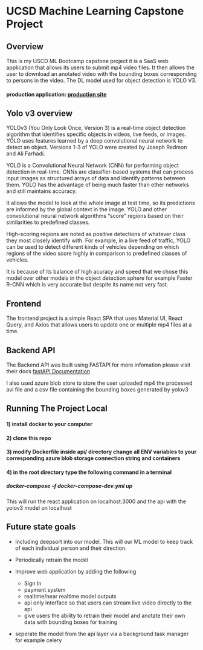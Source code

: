 # UCSD Machine Learning Capstone Project

## Overview 

This is my USCD ML Bootcamp capstone project it is a SaaS web application that allows its users to submit mp4 video files. It then allows the user to download an anotated video with the bounding boxes corresponding to persons in the video. The DL model used for object detection is YOLO V3.

#### production application: [production site](http://ruben-castro-ucsd-capstone.westus.azurecontainer.io/)


## Yolo v3 overview 
YOLOv3 (You Only Look Once, Version 3) is a real-time object detection algorithm that identifies specific objects in videos, live feeds, or images. YOLO uses features learned by a deep convolutional neural network to detect an object. Versions 1-3 of YOLO were created by Joseph Redmon and Ali Farhadi.

YOLO is a Convolutional Neural Network (CNN) for performing object detection in real-time. CNNs are classifier-based systems that can process input images as structured arrays of data and identify patterns between them. YOLO has the advantage of being much faster than other networks and still maintains accuracy.

It allows the model to look at the whole image at test time, so its predictions are informed by the global context in the image. YOLO and other convolutional neural network algorithms “score” regions based on their similarities to predefined classes.

High-scoring regions are noted as positive detections of whatever class they most closely identify with. For example, in a live feed of traffic, YOLO can be used to detect different kinds of vehicles depending on which regions of the video score highly in comparison to predefined classes of vehicles.

It is because of its balance of high acuracy and speed that we chose this model over other models in the object detection sphere for example Faster R-CNN which is very accurate but despite its name not very fast.


## Frontend 
The frontend project is a simple React SPA that uses Material UI, React Query, and Axios that allows users to update one or multiple mp4 files at a time.

## Backend API 
The Backend API was built using FASTAPI for more infomation please visit their docs [fastAPI Documentation](https://fastapi.tiangolo.com/)

I also used azure blob store to store the user uploaded mp4 the processed avi file and a csv file containing the bounding boxes generated by yolov3

## Running The Project Local


####  1) install docker to your computer 

####  2) clone this repo 

####  3) modify Dockerfile inside api/ directory change all ENV variables to your corresponding azure blob storage connection string and containers

####  4) in the root directory type the following command in a terminal 

##### docker-compose -f docker-compose-dev.yml up
This will run the react application on localhost:3000 and the api with the yolov3 model on localhost



## Future state goals

- Including deepsort into our model. This will our ML model to keep track of each individual person and their direction. 
- Periodically retrain the model 

- Improve web application by adding the following 
    - Sign In 
    - payment system 
    - realtime/near realtime model outputs
    - api only interface so that users can stream live video directly to the api 
    - give users the ability to retrain their model and anotate their own data with bounding boxes for training 

- seperate the model from the api layer via a background task manager for example celery 
    


